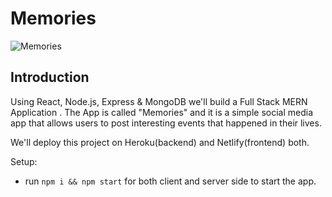 # Memories

![Memories](https://i.ibb.co/7CmVbCW/image.png)

## Introduction


Using React, Node.js, Express & MongoDB we'll build a Full Stack MERN Application . The App is called "Memories" and it is a simple social media app that allows users to post interesting events that happened in their lives.

We'll deploy this project on Heroku(backend) and Netlify(frontend) both.

Setup:
- run ```npm i && npm start``` for both client and server side to start the app.

